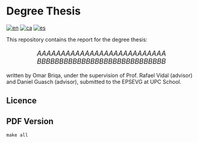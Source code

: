 # Degree Thesis

[![en](https://img.shields.io/badge/lang-en-blue.svg)](https://github.com/OBriqa/TFG/README.md)
[![ca](https://img.shields.io/badge/lang-ca-yellow.svg)](https://github.com/OBriqa/TFG/README.md)
[![es](https://img.shields.io/badge/lang-es-red.svg)](https://github.com/OBriqa/TFG/README.md)

This repository contains the report for the degree thesis:

<p align="center" style="font-size:large;">
<i>AAAAAAAAAAAAAAAAAAAAAAAAAAA<br />
BBBBBBBBBBBBBBBBBBBBBBBBBBBBB</i>
</p>

written by Omar Briqa, under the supervision of Prof. Rafael Vidal (advisor) and Daniel Guasch (advisor), submitted to the EPSEVG at UPC School.

## Licence

## PDF Version

```
make all
```